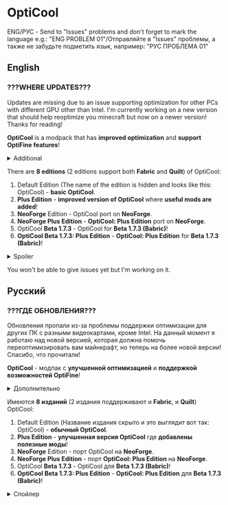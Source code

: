 # OptiCool
ENG/РУС - Send to "Issues" problems and don't forget to mark the language e.g.: "ENG PROBLEM 01"/Отправляйте в "Issues" проблемы, а также не забудьте подметить язык, например: "РУС ПРОБЛЕМА 01"

## **English**

### **???WHERE UPDATES???**
Updates are missing due to an issue supporting optimization for other PCs with different GPU other than Intel. I'm currently working on a new version that should help reoptimize you minecraft but now on a newer version!
Thanks for reading!

**OptiCool** is a modpack that has **improved optimization** and **support OptiFine features**! 
<details>
<summary>Additional</summary>

In new versions there will be **updates or add mods for optimization / mods for OptiFine features**.

</details>



There are **8 editions** (2 editions support both **Fabric** and **Quilt**) of OptiCool:

1. Default Edition (The name of the edition is hidden and looks like this: OptiCool) - **basic OptiCool**.
2. **Plus Edition** - **improved version of OptiCool** where **useful mods are added**!
3. **NeoForge** Edition - OptiCool port on **NeoForge**.
4. **NeoForge Plus Edition** - **OptiCool: Plus Edition** port on **NeoForge**.
5. OptiCool **Beta 1.7.3** - OptiCool for **Beta 1.7.3 (Babric)**!
6. **OptiCool Beta 1.7.3: Plus Edition** - **OptiCool: Plus Edition** for **Beta 1.7.3 (Babric)**!
<details>
<summary>Spoiler</summary>

New editions may be completely different and you may not like it. 

</details>


You won't be able to give issues yet but I'm working on it.

## **Русский**

### **???ГДЕ ОБНОВЛЕНИЯ???**
Обновления пропали из-за проблемы поддержки оптимизации для других ПК с разными видеокартами, кроме Intel. На данный момент я работаю над новой версией, которая должна помочь переоптимизировать вам майнкрафт, но теперь на более новой версии!
Спасибо, что прочитали!

**OptiCool** - модпак с **улучшенной оптимизацией** и **поддержкой возможностей OptiFine**! 
<details>
<summary>Дополнительно</summary>

В новых версиях будут **обновления или добавления модов для оптимизации / модов для возможностей OptiFine**.

</details>



Имеются **8 изданий** (2 издания поддерживают и **Fabric**, и **Quilt**) OptiCool:

1. Default Edition (Название издания скрыто и это выглядит вот так: OptiCool) - **обычный OptiCool**.
2. **Plus Edition** - **улучшенная версия OptiCool** где **добавлены полезные моды**!
3. **NeoForge** Edition - порт OptiCool на **NeoForge**.
4. **NeoForge Plus Edition** - порт **OptiCool: Plus Edition** на **NeoForge**.
5. OptiCool **Beta 1.7.3** - OptiCool для **Beta 1.7.3 (Babric)**!
6. **OptiCool Beta 1.7.3: Plus Edition** - **OptiCool: Plus Edition** для **Beta 1.7.3 (Babric)**!
<details>
<summary>Спойлер</summary>

Новые издания могут быть совершенно другими и вам это может не понравиться. 

</details>
